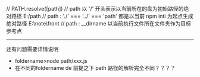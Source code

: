 // PATH.resolve([path])
// path 以 '/' 开头表示以当前所在的盘为初始路径的绝对路径 E:/path
// path : './' === '../' === 'path' 都是以当前 npm inti 为起点生成 绝对路径 E:\note\front
// path : __dirname 以当前执行文件所在文件夹作为目标参考点

--- 
还有问题需要详情说明
- foldername>node path/xxx.js
- 在不同的foldername de 前提之下 path 路径的解析完全不同？？？？